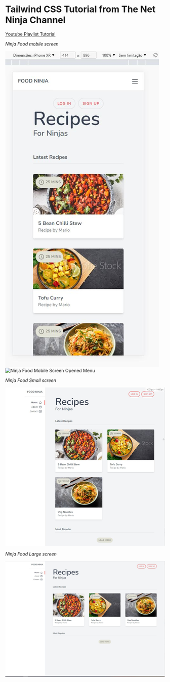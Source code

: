 # Tailwind CSS Tutorial from The Net Ninja Channel

[Youtube Playlist Tutorial](https://www.youtube.com/playlist?list=PL4cUxeGkcC9gpXORlEHjc5bgnIi5HEGhw)

_Ninja Food mobile screen_

![Ninja Food Mobile Screen](.git-assets/mobile.jpg)
![Ninja Food Mobile Screen Opened Menu](/.git-assets/mobile-opened-menu.jpg)

_Ninja Food Small screen_

![Ninja Food Small Screen](.git-assets/small.jpg)

_Ninja Food Large screen_

![Ninja Food Large Screen](.git-assets/large.jpg)
